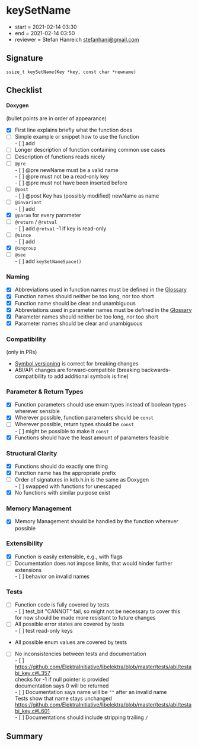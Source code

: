 # keySetName

- start = 2021-02-14 03:30
- end = 2021-02-14 03:50
- reviewer = Stefan Hanreich <stefanhani@gmail.com>

## Signature

`ssize_t keySetName(Key *key, const char *newname)`

## Checklist

#### Doxygen

(bullet points are in order of appearance)

- [x] First line explains briefly what the function does
- [ ] Simple example or snippet how to use the function  
       - [ ] add
- [ ] Longer description of function containing common use cases
- [ ] Description of functions reads nicely
- [ ] `@pre`  
       - [ ] @pre newName must be a valid name  
       - [ ] @pre must not be a read-only key  
       - [ ] @pre must not have been inserted before
- [ ] `@post`  
       - [ ] @post Key has (possibly modified) newName as name
- [ ] `@invariant`  
       - [ ] add
- [x] `@param` for every parameter
- [ ] `@return` / `@retval`  
       - [ ] add `@retval` -1 if key is read-only
- [ ] `@since`  
       - [ ] add
- [x] `@ingroup`
- [ ] `@see`  
       - [ ] add `keySetNameSpace()`

### Naming

- [x] Abbreviations used in function names must be defined in the
      [Glossary](/doc/help/elektra-glossary.md)
- [x] Function names should neither be too long, nor too short
- [x] Function name should be clear and unambiguous
- [x] Abbreviations used in parameter names must be defined in the
      [Glossary](/doc/help/elektra-glossary.md)
- [x] Parameter names should neither be too long, nor too short
- [x] Parameter names should be clear and unambiguous

### Compatibility

(only in PRs)

- [Symbol versioning](/doc/dev/symbol-versioning.md)
  is correct for breaking changes
- ABI/API changes are forward-compatible (breaking backwards-compatibility
  to add additional symbols is fine)

### Parameter & Return Types

- [x] Function parameters should use enum types instead of boolean types
      wherever sensible
- [x] Wherever possible, function parameters should be `const`
- [ ] Wherever possible, return types should be `const`  
       - [ ] might be possible to make it `const`
- [x] Functions should have the least amount of parameters feasible

### Structural Clarity

- [x] Functions should do exactly one thing
- [x] Function name has the appropriate prefix
- [ ] Order of signatures in kdb.h.in is the same as Doxygen  
       - [ ] swapped with functions for unescaped
- [x] No functions with similar purpose exist

### Memory Management

- [x] Memory Management should be handled by the function wherever possible

### Extensibility

- [x] Function is easily extensible, e.g., with flags
- [ ] Documentation does not impose limits, that would hinder further extensions  
       - [ ] behavior on invalid names

### Tests

- [ ] Function code is fully covered by tests  
       - [ ] test_bit "CANNOT" fail, so might not be necessary to cover this  
       for now should be made more resistant to future changes
- [ ] All possible error states are covered by tests  
       - [ ] test read-only keys
- All possible enum values are covered by tests
- [ ] No inconsistencies between tests and documentation  
       - [ ] https://github.com/ElektraInitiative/libelektra/blob/master/tests/abi/testabi_key.c#L357  
       checks for -1 if null pointer is provided  
       documentation says 0 will be returned  
       - [ ] Documentation says name will be `""` after an invalid name  
       Tests show that name stays unchanged  
       https://github.com/ElektraInitiative/libelektra/blob/master/tests/abi/testabi_key.c#L601  
       - [ ] Documentations should include stripping trailing `/`

## Summary
